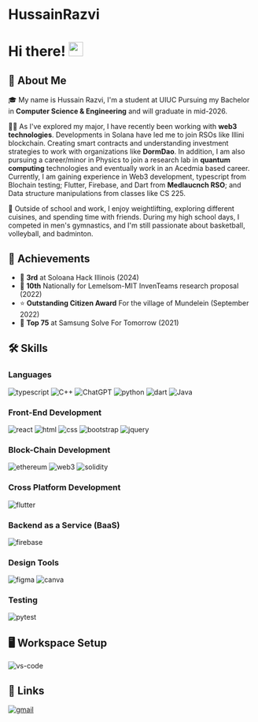 # HussainRazvi

# Hi there! <img src="https://media.giphy.com/media/hvRJCLFzcasrR4ia7z/giphy.gif" width="29px" height="29px">

## 🚀 About Me

🎓 My name is Hussain Razvi, I'm a student at UIUC Pursuing my Bachelor in **Computer Science & Engineering** and will graduate in mid-2026. 

👨‍💻 As I've explored my major, I have recently been working with **web3 technologies**. Developments in Solana have led me to join RSOs like Illini blockchain. Creating smart contracts and understanding investment strategies to work with organizations like **DormDao**. In addition, I am also pursuing a career/minor in Physics to join a research lab in **quantum computing** technologies and eventually work in an Acedmia based career. Currently, I am gaining experience in Web3 development, typescript from Blochain testing; Flutter, Firebase, and Dart from **Medlaucnch RSO**; and Data structure manipulations from classes like CS 225. 

🎸 Outside of school and work, I enjoy weightlifting, exploring different cuisines, and spending time with friends. During my high school days, I competed in men's gymnastics, and I'm still passionate about basketball, volleyball, and badminton.

## 🏅 Achievements

-   🥇 **3rd** at Soloana Hack Illinois (2024)
-   🥇 **10th** Nationally for Lemelsom-MIT InvenTeams research proposal (2022)
-   ⭐ **Outstanding Citizen Award** For the village of Mundelein (September 2022)
-   🥇 **Top 75** at Samsung Solve For Tomorrow (2021)


## 🛠️ Skills

### Languages

![typescript](https://img.shields.io/badge/TypeScript-3178C6?style=for-the-badge&logo=typescript&logoColor=white)
![C++](https://img.shields.io/badge/c++-%2300599C.svg?style=for-the-badge&logo=c%2B%2B&logoColor=white)
![ChatGPT](https://img.shields.io/badge/chatGPT-74aa9c?style=for-the-badge&logo=openai&logoColor=white)
![python](https://img.shields.io/badge/Python-3776AB?style=for-the-badge&logo=python&logoColor=white)
![dart](https://img.shields.io/badge/Dart-28B6F6?style=for-the-badge&logo=dart&logoColor=white)
![Java](https://img.shields.io/badge/java-%23ED8B00.svg?style=for-the-badge&logo=openjdk&logoColor=white)

### Front-End Development

![react](https://img.shields.io/badge/React-20232A?style=for-the-badge&logo=react&logoColor=61DAFB)
![html](https://img.shields.io/badge/HTML5-E34F26?style=for-the-badge&logo=html5&logoColor=white)
![css](https://img.shields.io/badge/CSS3-1572B6?style=for-the-badge&logo=css3&logoColor=white)
![bootstrap](https://img.shields.io/badge/Bootstrap-563D7C?style=for-the-badge&logo=bootstrap&logoColor=white)
![jquery](https://img.shields.io/badge/jQuery-0769AD?style=for-the-badge&logo=jquery&logoColor=white)

### Block-Chain Development

![ethereum](https://img.shields.io/badge/Ethereum-3C3C3D?style=for-the-badge&logo=ethereum&logoColor=white)
![web3](https://img.shields.io/badge/Web_3-F16822?style=for-the-badge&logo=web3.js&logoColor=white)
![solidity](https://img.shields.io/badge/Solidity-363636?style=for-the-badge&logo=solidity&logoColor=white)

### Cross Platform Development

![flutter](https://img.shields.io/badge/Flutter-28B6F6?style=for-the-badge&logo=flutter&logoColor=white)

### Backend as a Service (BaaS)

![firebase](https://img.shields.io/badge/Firebase-ffaa00?style=for-the-badge&logo=Firebase&logoColor=white)

### Design Tools

![figma](https://img.shields.io/badge/figma-000000?style=for-the-badge&logo=figma&logoColor=white)
![canva](https://img.shields.io/badge/canva-00C4CC?style=for-the-badge&logo=canva&logoColor=white)

### Testing

![pytest](https://img.shields.io/badge/Pytest-3776AB?style=for-the-badge&logo=python&logoColor=white)

## 🖥️ Workspace Setup

![vs-code](https://img.shields.io/badge/VS_Code-007ACC?style=for-the-badge&logo=Visual-Studio-Code&logoColor=white)

## 🔗 Links


[![gmail](https://img.shields.io/badge/Gmail-D14836?style=for-the-badge&logo=Gmail&logoColor=white)](mailto:hrazvi2@illinois.edu)
